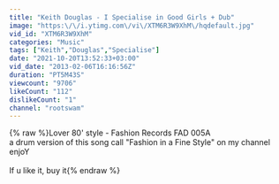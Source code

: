 ```yaml
---
title: "Keith Douglas - I Specialise in Good Girls + Dub"
image: "https:\/\/i.ytimg.com\/vi\/XTM6R3W9XhM\/hqdefault.jpg"
vid_id: "XTM6R3W9XhM"
categories: "Music"
tags: ["Keith","Douglas","Specialise"]
date: "2021-10-20T13:52:33+03:00"
vid_date: "2013-02-06T16:16:56Z"
duration: "PT5M43S"
viewcount: "9706"
likeCount: "112"
dislikeCount: "1"
channel: "rootswam"
---
```

{% raw %}Lover 80' style - Fashion Records FAD 005A<br />a drum version of this song call &quot;Fashion in a Fine Style&quot; on my channel<br />enjoY<br /><br />If u like it, buy it{% endraw %}

